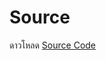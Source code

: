 # Source

ดาวโหลด [Source Code](https://drive.google.com/file/d/1PVZdSD7WTVDDj8IbSGrGZQxav0Jpjgwm/view?usp=sharing)
